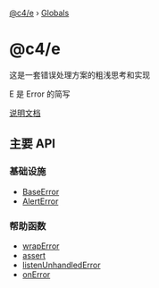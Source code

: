 [@c4/e](README.md) › [Globals](globals.md)

# @c4/e

这是一套错误处理方案的粗浅思考和实现

E 是 Error 的简写

[说明文档](https://github.com/bolasblack/js-metarepo/blob/develop/packages/E/docs/README.md)

## 主要 API

### 基础设施

- [BaseError](classes/_baseerror_.baseerror.md)
- [AlertError](classes/_alerterror_.alerterror.md)

### 帮助函数

- [wrapError](modules/_baseerror_.md#wraperror)
- [assert](modules/_assert_.md#assert)
- [listenUnhandledError](modules/_listenunhandlederror_.md#listenunhandlederror)
- [onError](modules/_onerror_.onerror.md)
